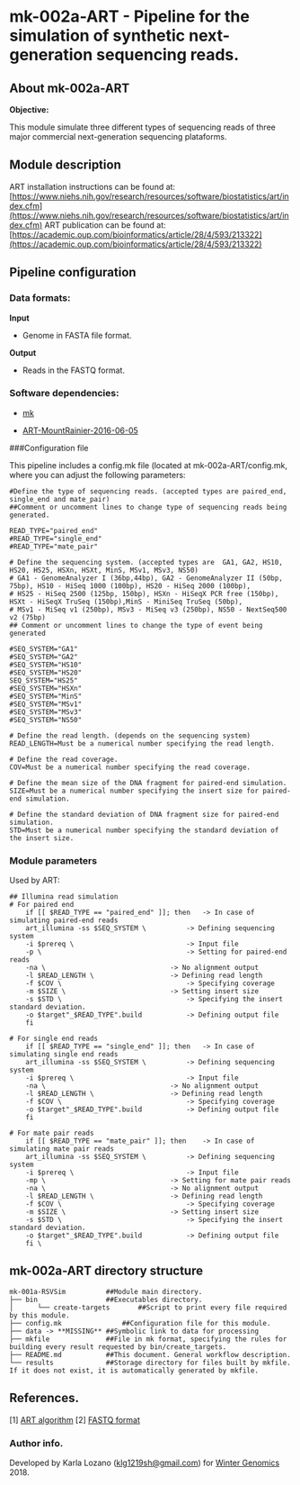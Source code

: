 # mk-002a-ART - Pipeline for the simulation of synthetic next-generation sequencing reads.

## About mk-002a-ART

**Objective:**

This module simulate three different types of sequencing reads of three major commercial next-generation sequencing plataforms.

## Module description



ART installation instructions can be found at: [https://www.niehs.nih.gov/research/resources/software/biostatistics/art/index.cfm](https://www.niehs.nih.gov/research/resources/software/biostatistics/art/index.cfm) 
ART publication can be found at: [https://academic.oup.com/bioinformatics/article/28/4/593/213322](https://academic.oup.com/bioinformatics/article/28/4/593/213322) 

## Pipeline configuration

### Data formats:

**Input**

- Genome in FASTA file format.

**Output**

- Reads in the FASTQ format.

### Software dependencies:

* [mk](https://9fans.github.io/plan9port/man/man1/mk.html "A successor for make.")

* [ART-MountRainier-2016-06-05](https://www.niehs.nih.gov/research/resources/software/biostatistics/art/index.cfm) 

###Configuration file 

This pipeline includes a config.mk file (located at mk-002a-ART/config.mk, where you can adjust the following parameters:

````
#Define the type of sequencing reads. (accepted types are paired_end, single_end and mate_pair)
##Comment or uncomment lines to change type of sequencing reads being generated.

READ_TYPE="paired_end"
#READ_TYPE="single_end"
#READ_TYPE="mate_pair"

# Define the sequencing system. (accepted types are  GA1, GA2, HS10, HS20, HS25, HSXn, HSXt, MinS, MSv1, MSv3, NS50)
# GA1 - GenomeAnalyzer I (36bp,44bp), GA2 - GenomeAnalyzer II (50bp, 75bp), HS10 - HiSeq 1000 (100bp), HS20 - HiSeq 2000 (100bp),
# HS25 - HiSeq 2500 (125bp, 150bp), HSXn - HiSeqX PCR free (150bp), HSXt - HiSeqX TruSeq (150bp),MinS - MiniSeq TruSeq (50bp),
# MSv1 - MiSeq v1 (250bp), MSv3 - MiSeq v3 (250bp), NS50 - NextSeq500 v2 (75bp)
## Comment or uncomment lines to change the type of event being generated

#SEQ_SYSTEM="GA1"
#SEQ_SYSTEM="GA2"
#SEQ_SYSTEM="HS10"
#SEQ_SYSTEM="HS20"
SEQ_SYSTEM="HS25"
#SEQ_SYSTEM="HSXn"
#SEQ_SYSTEM="MinS"
#SEQ_SYSTEM="MSv1"
#SEQ_SYSTEM="MSv3"
#SEQ_SYSTEM="NS50"

# Define the read length. (depends on the sequencing system)
READ_LENGTH=Must be a numerical number specifying the read length.

# Define the read coverage.
COV=Must be a numerical number specifying the read coverage.

# Define the mean size of the DNA fragment for paired-end simulation.
SIZE=Must be a numerical number specifying the insert size for paired-end simulation.

# Define the standard deviation of DNA fragment size for paired-end simulation.
STD=Must be a numerical number specifying the standard deviation of the insert size.
````

### Module parameters

Used by ART: 

````
## Illumina read simulation
# For paired end
	if [[ $READ_TYPE == "paired_end" ]]; then	-> In case of simulating paired-end reads 
	art_illumina -ss $SEQ_SYSTEM \			-> Defining sequencing system
	-i $prereq \							-> Input file
	-p \									-> Setting for paired-end reads
	-na \								-> No alignment output
	-l $READ_LENGTH \					-> Defining read length
	-f $COV \								-> Specifying coverage
	-m $SIZE \							-> Setting insert size
	-s $STD \								-> Specifying the insert standard deviation.
	-o $target"_$READ_TYPE".build			-> Defining output file
	fi 

# For single end reads
	if [[ $READ_TYPE == "single_end" ]]; then	-> In case of simulating single end reads 
	art_illumina -ss $SEQ_SYSTEM \			-> Defining sequencing system
	-i $prereq \							-> Input file
	-na \								-> No alignment output
	-l $READ_LENGTH \					-> Defining read length
	-f $COV \								-> Specifying coverage
	-o $target"_$READ_TYPE".build			-> Defining output file
	fi 

# For mate pair reads
	if [[ $READ_TYPE == "mate_pair" ]]; then	-> In case of simulating mate pair reads 
	art_illumina -ss $SEQ_SYSTEM \			-> Defining sequencing system
	-i $prereq \							-> Input file
	-mp \								-> Setting for mate pair reads
	-na \								-> No alignment output
	-l $READ_LENGTH \					-> Defining read length
	-f $COV \								-> Specifying coverage
	-m $SIZE \							-> Setting insert size
	-s $STD \								-> Specifying the insert standard deviation.
	-o $target"_$READ_TYPE".build			-> Defining output file
	fi \
````

## mk-002a-ART directory structure

````
mk-001a-RSVSim 			##Module main directory.
├── bin					##Executables directory.
│      └── create-targets		##Script to print every file required by this module.
├── config.mk				##Configuration file for this module.
├── data -> **MISSING**	##Symbolic link to data for processing
├── mkfile				##File in mk format, specifying the rules for building every result requested by bin/create_targets.
├── README.md			##This document. General workflow description.
└── results				##Storage directory for files built by mkfile. If it does not exist, it is automatically generated by mkfile.
````

## References.

\[1\] [ART algorithm](https://academic.oup.com/bioinformatics/article/28/4/593/213322) 
\[2\] [FASTQ format](http://support.illumina.com/content/dam/illumina-support/help/BaseSpaceHelp_v2/Content/Vault/Informatics/Sequencing_Analysis/BS/swSEQ_mBS_FASTQFiles.htm) 

### Author info.
Developed by Karla Lozano (klg1219sh@gmail.com) for [Winter Genomics](http://www.wintergenomics.com/) 2018.
